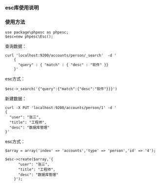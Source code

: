 ### esc库使用说明


### 使用方法

	use package\phpesc as phpesc;
	$esc=new phpesc\Esc();

查询数据：

	curl 'localhost:9200/accounts/person/_search'  -d '
		{
		  "query" : { "match" : { "desc" : "软件" }}
		}'

esc方式：

	$esc->_search('{"query":{"match":{"desc":"软件"}}}')



新建数据：

	curl -X PUT 'localhost:9200/accounts/person/1' -d '
	{
	  "user": "张三",
	  "title": "工程师",
	  "desc": "数据库管理"
	}' 


esc方式：

	$array = array('index' => 'accounts','type' => 'person','id' => '4');
	
	$esc->create($array,'{
		  "user": "张三",
		  "title": "工程师",
		  "desc": "数据库管理"
		}');